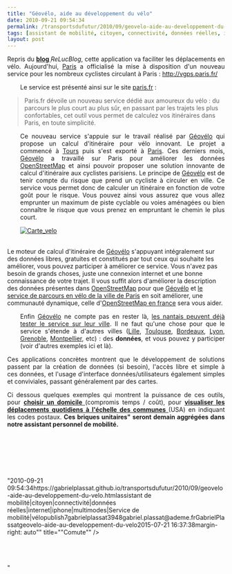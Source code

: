 ```yaml
---
title: "Géovélo, aide au développement du vélo"
date: 2010-09-21 09:54:34
permalink: /transportsdufutur/2010/09/geovelo-aide-au-developpement-du-velo.html
tags: [assistant de mobilité, citoyen, connectivité, données réelles, internet, iphone, multimodes, Service de mobilité, vélo]
layout: post
---
```


<p style="text-align: justify">Repris du <strong><a href="http://3liz.org/blog/rldhont/index.php/2010/09/20/346-le-velo-a-paris-guide-par-osm" target="_blank">blog </a></strong><em>ReLucBlog</em>, cette application va faciliter les déplacements en vélo. Aujourd'hui, <a href="http://paris.fr/">Paris</a> a officialisé la mise à disposition d'un nouveau service pour les nombreux cyclistes circulant à Paris : <a href="http://vgps.paris.fr/">http://vgps.paris.fr/</a></p> <p style="text-align: justify;padding-left: 30px">Le service est présenté ainsi sur le site <a href="http://paris.fr/">paris.fr</a> :</p> <blockquote> <p>Paris.fr dévoile un nouveau service dédié aux amoureux du vélo : du parcours le plus court au plus sûr, en passant par les trajets les plus confortables, cet outil vous permet de calculez vos itinéraires dans Paris, en toute simplicité.</p> </blockquote> <p style="text-align: justify;padding-left: 30px">Ce nouveau service s'appuie sur le travail réalisé par <a href="http://geovelo.fr/">Géovélo</a> qui propose un calcul d'itinéraire pour vélo innovant. Le projet a commencé à <a href="http://www.geovelo.fr/tours/">Tours</a> puis s'est exporté à <a href="http://www.geovelo.fr/paris">Paris</a>. Ces derniers mois, <a href="http://geovelo.fr/">Géovélo</a> a travaillé sur Paris pour améliorer les données <a href="http://www.openstreetmap.org/?lat=48.8672&lon=2.3478&zoom=12&layers=M">OpenStreetMap</a> et ainsi pouvoir proposer une solution innovante de calcul d'itinéraire aux cyclistes parisiens. Le principe de <a href="http://geovelo.fr/">Géovélo</a> est de tenir compte du risque que prend un cycliste à circuler en ville. Ce service vous permet donc de calculer un itinéraire en fonction de votre goût pour le risque. Vous pouvez ainsi vous assurez que vous allez emprunter un maximum de piste cyclable ou voies aménagées ou bien connaître le risque que vous prenez en empruntant le chemin le plus court.</p> <p style="text-align: justify;padding-left: 30px"><a href="https://gabrielplassat.github.io/transportsdufutur/wp-content/uploads/sites/6/old/6a0120a66d2ad4970b0134878ab3a1970c-pi.jpg"><img alt="Carte_velo" class="asset  asset-image at-xid-6a0120a66d2ad4970b0134878ab3a1970c" src="/wp-content/uploads/sites/6/old/6a0120a66d2ad4970b0134878ab3a1970c-500wi.jpg" style="margin-left: auto;margin-right: auto" title="Carte_velo" /></a>  </p>  <!--more-->  <br />Le moteur de calcul d'itinéraire de <a href="http://geovelo.fr/">Géovélo</a> s'appuyant intégralement sur des données libres, gratuites et constitués par tout ceux qui souhaite les améliorer, vous pouvez participer à améliorer ce service. Vous n'avez pas besoin de grands choses, juste une connexion internet et une bonne connaissance de votre trajet. Il vous suffit alors d'améliorer la description des données présentes dans <a href="http://www.openstreetmap.org/">OpenStreetMap</a> pour que <a href="http://geovelo.fr/">Géovélo</a> et <a href="http://vgps.paris.fr/">le service de parcours en vélo de la ville de Paris</a> en soit améliorer, une communauté dynamique, celle d'<a href="http://openstreetmap.fr/">OpenStreetMap en france</a> sera vous aider. <p style="text-align: justify;padding-left: 30px">Enfin <a href="http://geovelo.fr/">Géovélo</a> ne compte pas en rester là, <a href="http://www.geovelo.fr/nantes">les nantais peuvent déjà tester le service sur leur ville</a>. Il ne faut qu'une chose pour que le service s'étende à d'autres villes (<a href="http://www.openstreetmap.org/?lat=50.6366&lon=3.1058&zoom=12&layers=M">Lille</a>, <a href="http://www.openstreetmap.org/?lat=43.5992&lon=1.4376&zoom=12&layers=M">Toulouse</a>, <a href="http://www.openstreetmap.org/?lat=44.8368&lon=-0.5506&zoom=12&layers=M">Bordeaux</a>, <a href="http://www.openstreetmap.org/?lat=45.7549&lon=4.8525&zoom=12&layers=M">Lyon</a>, <a href="http://www.openstreetmap.org/?lat=45.1796&lon=5.7231&zoom=12&layers=M">Grenoble</a>, <a href="http://www.openstreetmap.org/?lat=43.6097&lon=3.9076&zoom=12&layers=M">Montpellier</a>, etc) : des <strong>données</strong>, et vous pouvez y participer (voir d'autres exemples ici et là).</p> <p style="text-align: justify">Ces applications concrètes montrent que le développement de solutions passent par la création de données (si besoin), l'accès libre et simple à ces données, et l'usage d'interface données/utilisateurs également simples et conviviales, passant généralement par des cartes.</p> <p style="text-align: justify">Ci dessous quelques exemples qui montrent la puissance de ces outils, pour <strong><a href="http://www.mysociety.org/2007/more-travel-maps/morehousing" target="_blank">choisir un domicile </a></strong>(compromis temps / coût), pour <strong><a href="http://popupcity.net/2010/09/fuck-yeah-commuting/?utm_source=feedburner&utm_medium=feed&utm_campaign=Feed%3A+popupcity+%28The+Pop-Up+City%29" target="_blank">visualiser les déplacements quotidiens à l'échelle des communes </a></strong>(USA) en indiquant les codes postaux. <strong>Ces briques unitaires" seront demain aggrégées dans notre assistant personnel de mobilité.</strong></p> <p style=""text-align: justify""><a href="https://gabrielplassat.github.io/transportsdufutur/wp-content/uploads/sites/6/old/6a0120a66d2ad4970b0133f46b3943970b-pi.jpg""><img alt=""London1"" class=""asset  asset-image at-xid-6a0120a66d2ad4970b0133f46b3943970b"" src=""/wp-content/uploads/sites/6/old/6a0120a66d2ad4970b0133f46b3943970b-320wi.jpg"" style=""margin-left: automargin-right: auto"" title=""London1"" /></a> <br /> <a href="https://gabrielplassat.github.io/transportsdufutur/wp-content/uploads/sites/6/old/6a0120a66d2ad4970b0133f46b39cc970b-pi.jpg""><img alt=""London2"" class=""asset  asset-image at-xid-6a0120a66d2ad4970b0133f46b39cc970b"" src=""/wp-content/uploads/sites/6/old/6a0120a66d2ad4970b0133f46b39cc970b-320wi.jpg"" style=""margin-left: automargin-right: auto"" title=""London2"" /></a> <br /><a href="https://gabrielplassat.github.io/transportsdufutur/wp-content/uploads/sites/6/old/6a0120a66d2ad4970b0133f46b3a6a970b-pi.jpg""><img alt=""Comute"" class=""asset  asset-image at-xid-6a0120a66d2ad4970b0133f46b3a6a970b"" src=""/wp-content/uploads/sites/6/old/6a0120a66d2ad4970b0133f46b3a6a970b-320wi.jpg"" style=""margin-left: automargin-right: auto"" title=""Comute"" /></a> <br /> <br /> <br /><br /></p>"2010-09-21 09:54:34https://gabrielplassat.github.io/transportsdufutur/2010/09/geovelo-aide-au-developpement-du-velo.htmlassistant de mobilité|citoyen|connectivité|données réelles|internet|iphone|multimodes|Service de mobilité|vélopublish7gabrielplassat3948gabriel.plassat@ademe.frGabrielPlassatgeovelo-aide-au-developpement-du-velo2015-07-21 16:37:38margin-right: auto"" title=""Comute"" /></a> <br /> <br /> <br /><br /></p>"
